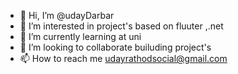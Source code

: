 - 👋 Hi, I’m @udayDarbar
- 👀 I’m interested in project's based on fluuter ,.net
- 🌱 I’m currently learning at uni
- 💞️ I’m looking to collaborate  builuding project's
- 📫 How to reach me udayrathodsocial@gmail.com

<!---
udayDarbar/udayDarbar is a ✨ special ✨ repository because its `README.md` (this file) appears on your GitHub profile.
You can click the Preview link to take a look at your changes.
--->
